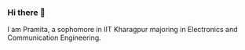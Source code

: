 ### Hi there 👋

<!--
**prami1806/prami1806** is a ✨ _special_ ✨ repository because its `README.md` (this file) appears on your GitHub profile.-->

I am Pramita, a sophomore in IIT Kharagpur majoring in Electronics and Communication Engineering.

<!--- 🔭 I’m currently working on ...
- 🌱 I’m currently learning ...
- 👯 I’m looking to collaborate on ...
- 🤔 I’m looking for help with ...
- 💬 Ask me about ...
- 📫 How to reach me: ...
- 😄 Pronouns: 
- ⚡ Fun fact: ...
-->

